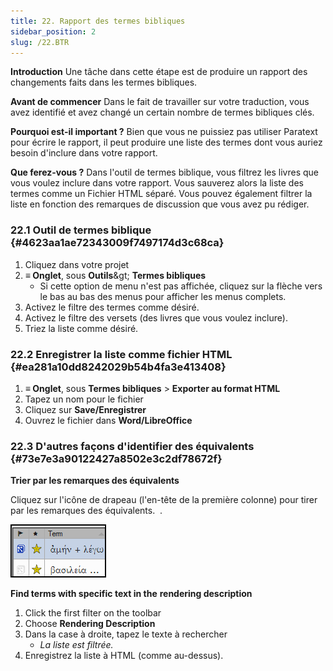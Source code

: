 ```yaml
---
title: 22. Rapport des termes bibliques
sidebar_position: 2
slug: /22.BTR
---
```




**Introduction** Une tâche dans cette étape est de produire un rapport des changements faits dans les termes bibliques.


**Avant de commencer** Dans le fait de travailler sur votre traduction, vous avez identifié et avez changé un certain nombre de termes bibliques clés.


**Pourquoi est-il important ?** Bien que vous ne puissiez pas utiliser Paratext pour écrire le rapport, il peut produire une liste des termes dont vous auriez besoin d'inclure dans votre rapport.


**Que ferez-vous ?** Dans l'outil de termes biblique, vous filtrez les livres que vous voulez inclure dans votre rapport. Vous sauverez alors la liste des termes comme un Fichier HTML séparé. Vous pouvez également filtrer la liste en fonction des remarques de discussion que vous avez pu rédiger.


### 22.1 Outil de termes biblique {#4623aa1ae72343009f7497174d3c68ca}

1. Cliquez dans votre projet
1. **≡ Onglet**, sous **Outils**\&gt; **Termes bibliques**
    - Si cette option de menu n'est pas affichée, cliquez sur la flèche vers le bas au bas des menus pour afficher les menus complets.
1. Activez le filtre des termes comme désiré.
1. Activez le filtre des versets (des livres que vous voulez inclure).
1. Triez la liste comme désiré.

### 22.2 Enregistrer la liste comme fichier HTML {#ea281a10dd8242029b54b4fa3e413408}

1. **≡ Onglet**, sous **Termes bibliques** &gt; **Exporter au format HTML**
1. Tapez un nom pour le fichier
1. Cliquez sur **Save/Enregistrer**
1. Ouvrez le fichier dans **Word/LibreOffice**

### 22.3 D'autres façons d'identifier des équivalents {#73e7e3a90122427a8502e3c2df78672f}


**Trier par les remarques des équivalents**


<div class='notion-row'>
<div class='notion-column' style={{width: 'calc((100% - (min(32px, 4vw) * 1)) * 0.5000000000000001)'}}>

Cliquez sur l'icône de drapeau (l'en-tête de la première colonne) pour tirer par les remarques des équivalents.
 .

</div><div className='notion-spacer'></div>

<div class='notion-column' style={{width: 'calc((100% - (min(32px, 4vw) * 1)) * 0.5)'}}>

![](./1771072437.png)

</div><div className='notion-spacer'></div>
</div>

**Find terms with specific text in the** **rendering description**

1. Click the first filter on the toolbar
1. Choose **Rendering Description**
1. Dans la case à droite, tapez le texte à rechercher
    - _La liste est filtrée._
1. Enregistrez la liste à HTML (comme au-dessus).
